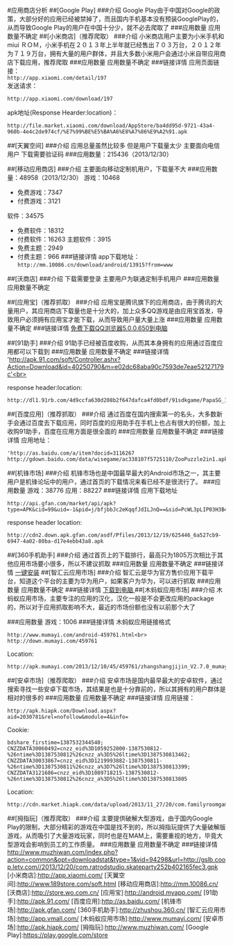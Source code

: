 #应用商店分析
##[Google Play]
###介绍
Google Play由于中国对Google的政策，大部分好的应用已经被禁掉了，而且国内手机基本没有预装GooglePlay的，从而导致Google Play的用户在中国十分少，就不必去爬取了
###应用数量
应用数量不确定
##[小米商店]（推荐爬取）
###介绍
小米商店用户主要为小米手机和miui ＲＯＭ，小米手机在２０１３年上半年就已经售出７０３万台，２０１２年为７１９万台，拥有大量的用户群体，并且大多数小米用户会通过小米自带应用商店下载应用，推荐爬取
###应用数量
应用数量不确定
###链接详情
应用页面链接：<br>
	`http://app.xiaomi.com/detail/197`<br>
发送请求：

	http://app.xiaomi.com/download/197

apk地址(Response Hearder:location)：

	http://file.market.xiaomi.com/download/AppStore/ba4dd95d-9721-43a4-960b-4e4c2de974cf/%E7%99%BE%E5%BA%A6%E8%A7%86%E9%A2%91.apk
##[天翼空间]
###介绍
应用总量虽然比较多 但是用户下载量太少
主要面向电信用户
下载需要验证码
###应用数量：215436（2013/12/30）

##[移动应用商店]
###介绍
主要面向移动定制机用户，下载量不大
###应用数量：48958（2013/12/30）
游戏：10468

* 免费游戏：7347<br>
* 付费游戏：3121<br>

软件：34575

* 免费软件：18312
* 付费软件：16263
主题软件：3915
* 免费主题：2949
* 付费主题：966
###链接详情
app下载地址：<br>
	`http://mm.10086.cn/download/android/13915?from=www`

##[沃商店]
###介绍
下载需要登录
主要用户为联通定制手机用户
###应用数量
应用数量不确定

##[应用宝]（推荐抓取）
###介绍
应用宝是腾讯旗下的应用商店，由于腾讯的大量用户，其应用商店下载量也是十分大的，加上众多QQ游戏是由应用宝首发，导致用户必须拥有应用宝才能下载，从而导致用户量大量上涨
###应用数量
应用数量不确定
###链接详情
	<a class="downtopc" href="/android/down.jsp?appid=49367&amp;pkgid=17002426&amp;icfa=15144052049367001000&amp;lmid=2031&amp;g_f=0&amp;actiondetail=0&amp;downtype=1&amp;transactionid=&amp;topicid=-1&amp;softname=" onclick="_gaq.push(['_trackPageview', '/virtual/insite/downapp/2031/detail/49367']);pingHotag('downapp.2031.detail.49367');" title="免费下载QQ浏览器5.0.0.650到电脑"><span class="hide-clip">免费下载QQ浏览器5.0.0.650到电脑</span></a>

##[91助手]
###介绍
91助手已经被百度收购，从而其本身拥有的应用通过百度应用都可以下载到
###应用数量
应用数量不确定
###链接详情
	'http://apk.91.com/soft/Controller.ashx?Action=Download&id=40250790&m=e02dc68aba90c7593de7eae52127179c'<br>

response header:location:

	http://dl1.91rb.com/4d9ccfa630d208b2f647dafca4fd0bdf/91sdkgame/PapaSG_1.6.0_91.apk
##[百度应用]（推荐抓取）
###介绍
通过百度在国内搜索第一的名头，大多数新手会通过百度去下载应用，同时百度的应用助手在手机上也占有很大的份额，加上收购91助手，百度在应用方面是很全面的
###应用数量
应用数量不确定
###链接详情
应用地址：

	'http://as.baidu.com/a/item?docid=3116267
	http://gdown.baidu.com/data/wisegame/ac338107f5725110/ZooPuzzle2in1.apk'
##[机锋市场]
###介绍
机锋市场也是中国最早最大的Android市场之一，其主要用户是机锋论坛中的用户，通过首页的下载情况来看已经不是很流行了。
###应用数量
游戏：38776
应用：88227
###链接详情
应用下载地址<br>

	http://api.gfan.com/market/api/apk?type=APK&cid=99&uid=-1&pid=j/bfjbbJc2eKqqfJdILJnQ==&sid=PcWL3pLIP03H3B4YIbXu+g==
response header location:<br>

	http://cdn2.down.apk.gfan.com/asdf/Pfiles/2013/12/19/625446_6a527cb9-6947-4a02-80ba-d17e4ebb43a8.apk
##[360手机助手]
###介绍
通过首页上的下载排行，最高只为1805万次相比于其他应用市场要小很多，所以不建议抓取
###应用数量
应用数量不确定
###链接详情
	<a sid="5427" marketid="360market" href="zhushou360://type=apk&amp;name=微信&amp;url=http://shouji.360tpcdn.com/131112/6629285f3ba25409cbf570caafde49c5/com.tencent.mm_355.apk" class="dbtn normal js-downLog">一键安装</a>
##[智汇云应用市场]
###介绍
智汇云是华为官方售价应用下载平台，知道这个平台的主要为华为用户，如果客户为华为，可以进行抓取
###应用数量
应用数量不确定
###链接详情
	<a class="mkapp-btn mab-download" title="下载到电脑" href="javascript:void(0);" onclick="zhytools.downloadApp('SC10056988',
                        '魔法消灭', 
                        'appdetail_dl',
                        '15',
                        '休闲游戏' , 
                        'http://appdl.hicloud.com/dl/appdl/application/apk/00/002e84c3304c4a93b5237f5623c4226f/com.otrescs.perish.1308161753.apk?sign=portal@portal1387529954960&amp;source=portalsite' ,
                         '3.8.2');">
                     <b class="b-lt"></b><span><em class="flt pc"></em>下载到电脑</span><b class="b-rt"></b>
                 </a>
##[木蚂蚁应用市场]
###介绍
木蚂蚁应用市场，主要专注的应用的汉化，汉化一般是不会更改应用的package的，所以对于应用抓取影响不大，最近的市场份额也没有以前那个大了

###应用数量
游戏：1006
###链接详情
木蚂蚁应用链接格式<br>

	http://www.mumayi.com/android-459761.html<br>
	http://down.mumayi.com/459761
Location:

	http://apk.mumayi.com/2013/12/10/45/459761/zhangshangjijin_V2.7.0_mumayi_c48a0.apk
##[安卓市场]（推荐爬取）
###介绍
安卓市场是国内最早最大的安卓软件，通过搜索寻找一些安卓下载市场，其结果是也是十分靠前的，所以其拥有的用户群体是相对的很多的
###应用数量
应用数量不确定
###链接详情
应用链接：

	http://apk.hiapk.com/Download.aspx?aid=2030781&rel=nofollow&module=4&info=
Cookie:

	bdshare_firstime=1387532344540; CNZZDATA30060492=cnzz_eid%3D1059252000-1387530812-%26ntime%3D1387530812%26cnzz_a%3D5%26ltime%3D1387530813462; CNZZDATA30033867=cnzz_eid%3D1219993882-1387530811-%26ntime%3D1387530811%26cnzz_a%3D7%26ltime%3D1387530813399; CNZZDATA3121686=cnzz_eid%3D1089718215-1387530812-%26ntime%3D1387530812%26cnzz_a%3D5%26ltime%3D1387530813805
Location:

	http://cdn.market.hiapk.com/data/upload/2013/11_27/20/com.familyroomgames.piratesvsninjasdeluxe_205007.apk
##[拇指玩]（推荐爬取）
###介绍
主要提供破解大型游戏，由于国内Google Play的限制，大部分精彩的游戏在中国是找不到的，所以拇指玩提供了大量破解版游戏，从而吸引了大量游戏玩家，同时也是在MAM上，需要重视的地方，毕竟大型游戏会影响到员工的工作质量。
###应用数量
应用数量不确定
###链接详情
	http://www.muzhiwan.com/index.php?action=common&opt=downloadstat&type=1&vid=94298&url=http://gslb.coop.letv.com//2013/12/20/com.ratrodstudio.skateparty252b402165fec3.gpk
[小米商店]:http://app.xiaomi.com/
[天翼空间]:http://www.189store.com/soft.html
[移动应用商店]:http://mm.10086.cn/
[沃商店]:http://store.wo.com.cn/
[应用宝]:http://android.myapp.com/
[91助手]:http://apk.91.com/
[百度应用]:http://as.baidu.com/
[机锋市场]:http://apk.gfan.com/
[360手机助手]:http://zhushou.360.cn/
[智汇云应用市场]:http://app.vmall.com/
[木蚂蚁应用市场]:http://www.mumayi.com/
[安卓市场]:http://apk.hiapk.com/
[拇指玩]:http://www.muzhiwan.com/
[Google Play]:https://play.google.com/store
